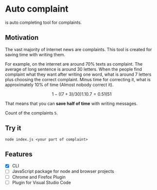 # Auto complaint

is auto completing tool for complaints.

## Motivation

The vast majority of Internet news are complaints.
This tool is created for saving time with writing them.

For example, on the internet are around 70% texts as complaint.
The average of long sentence is around 30 letters.
When the people find complaint what they want after writing one word, what is around 7 letters plus choosing the correct complaint.
Minus time for correcting it, what is approximately 10% of time (Almost nobody correct it).

$$ 1 - ((7 + 3) / 30) 1.1 0.7 = 0.51 (51%) $$

That means that you can **save half of time** with writing messages.

Count of the complaints `5`.

## Try it

```
node index.js <your part of complaint>
```

## Features

- [x] CLI
- [ ] JavaScript package for node and browser projects
- [ ] Chrome and Firefox Plugin
- [ ] Plugin for Visual Studio Code